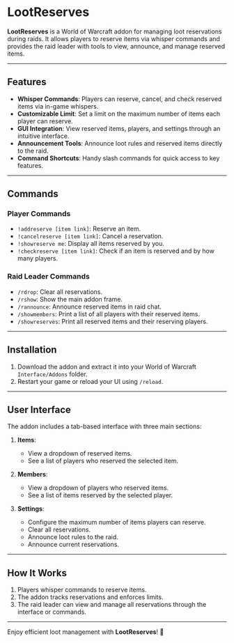 # LootReserves

**LootReserves** is a World of Warcraft addon for managing loot reservations during raids. It allows players to reserve items via whisper commands and provides the raid leader with tools to view, announce, and manage reserved items.

---

## Features

- **Whisper Commands**: Players can reserve, cancel, and check reserved items via in-game whispers.
- **Customizable Limit**: Set a limit on the maximum number of items each player can reserve.
- **GUI Integration**: View reserved items, players, and settings through an intuitive interface.
- **Announcement Tools**: Announce loot rules and reserved items directly to the raid.
- **Command Shortcuts**: Handy slash commands for quick access to key features.

---

## Commands

### Player Commands
- `!addreserve [item link]`: Reserve an item.
- `!cancelreserve [item link]`: Cancel a reservation.
- `!showreserve me`: Display all items reserved by you.
- `!checkreserve [item link]`: Check if an item is reserved and by how many players.

### Raid Leader Commands
- `/rdrop`: Clear all reservations.
- `/rshow`: Show the main addon frame.
- `/rannounce`: Announce reserved items in raid chat.
- `/showmembers`: Print a list of all players with their reserved items.
- `/showreserves`: Print all reserved items and their reserving players.

---

## Installation

1. Download the addon and extract it into your World of Warcraft `Interface/Addons` folder.
2. Restart your game or reload your UI using `/reload`.

---

## User Interface

The addon includes a tab-based interface with three main sections:

1. **Items**:
    - View a dropdown of reserved items.
    - See a list of players who reserved the selected item.

2. **Members**:
    - View a dropdown of players who reserved items.
    - See a list of items reserved by the selected player.

3. **Settings**:
    - Configure the maximum number of items players can reserve.
    - Clear all reservations.
    - Announce loot rules to the raid.
    - Announce current reservations.

---

## How It Works

1. Players whisper commands to reserve items.
2. The addon tracks reservations and enforces limits.
3. The raid leader can view and manage all reservations through the interface or commands.

---


Enjoy efficient loot management with **LootReserves**! 🎉
